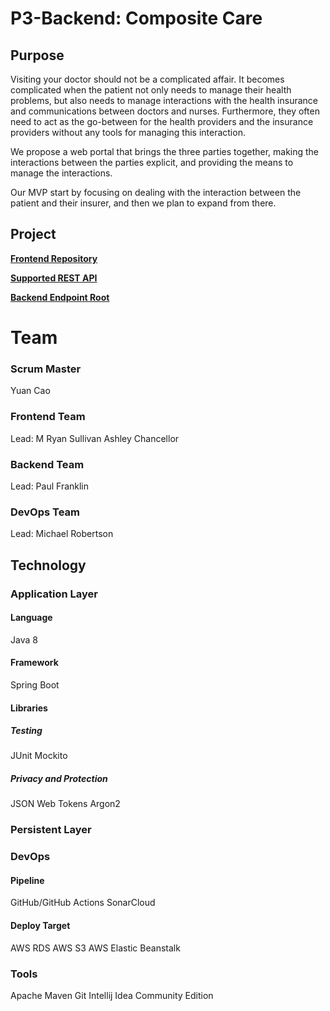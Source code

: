 # P3-Backend: Composite Care

## Purpose

Visiting your doctor should not be a complicated affair. It becomes complicated when the patient not only needs to manage their health problems, but also needs to manage interactions with the health insurance and communications between doctors and nurses. Furthermore, they often need to act as the go-between for the health providers and the insurance providers without any tools for managing this interaction. 

We propose a web portal that brings the three parties together, making the interactions between the parties explicit, and providing the means to manage the interactions. 

Our MVP start by focusing on dealing with the interaction between the patient and their insurer, and then we plan to expand from there.

## Project

**[Frontend Repository](https://github.com/221114-Java-React/P3-Frontend)**

**[Supported REST API](http://compositecare-env.eba-hcsyxnmg.us-west-1.elasticbeanstalk.com/swagger-ui/index.html)**

**[Backend Endpoint Root](http://compositecare-env.eba-hcsyxnmg.us-west-1.elasticbeanstalk.com/)**

# Team
### Scrum Master 
Yuan Cao 

### Frontend Team 
Lead: M Ryan Sullivan
Ashley Chancellor

### Backend Team
Lead: Paul Franklin 

### DevOps Team
Lead: Michael Robertson

## Technology

### Application Layer

#### Language

Java 8

#### Framework

Spring Boot

#### Libraries

##### Testing

JUnit
Mockito

##### Privacy and Protection

JSON Web Tokens
Argon2

### Persistent Layer

### DevOps

#### Pipeline

GitHub/GitHub Actions
SonarCloud

#### Deploy Target

AWS RDS
AWS S3
AWS Elastic Beanstalk

### Tools

Apache Maven
Git
Intellij Idea Community Edition
